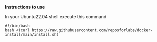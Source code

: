 **Instructions to use**

In your Ubuntu22.04 shell execute this command

    #!/bin/bash
    bash <(curl https://raw.githubusercontent.com/reposforlabs/docker-install/main/install.sh)
